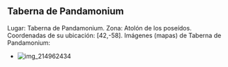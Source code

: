 ## Taberna de Pandamonium
Lugar: Taberna de Pandamonium.
Zona: Atolón de los poseídos.
Coordenadas de su ubicación: [42,-58].
Imágenes (mapas) de Taberna de Pandamonium:
- ![img_214962434](https://media.discordapp.net/attachments/1115311447145193482/1115351826372509726/214962434.jpg)